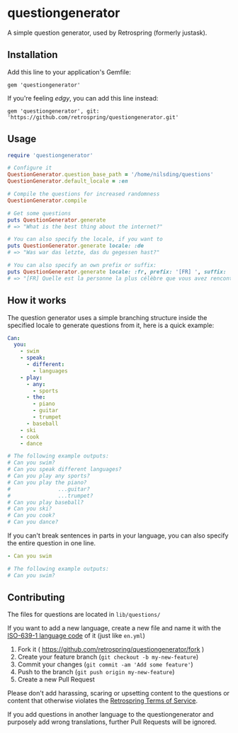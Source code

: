 # questiongenerator

A simple question generator, used by Retrospring (formerly justask).

## Installation

Add this line to your application's Gemfile:

    gem 'questiongenerator'

If you're feeling _edgy_, you can add this line instead:

    gem 'questiongenerator', git: 'https://github.com/retrospring/questiongenerator.git'

## Usage

``` ruby
require 'questiongenerator'

# Configure it
QuestionGenerator.question_base_path = '/home/nilsding/questions'
QuestionGenerator.default_locale = :en

# Compile the questions for increased randomness
QuestionGenerator.compile

# Get some questions
puts QuestionGenerator.generate
# => "What is the best thing about the internet?"

# You can also specify the locale, if you want to
puts QuestionGenerator.generate locale: :de
# => "Was war das letzte, das du gegessen hast?"

# You can also specify an own prefix or suffix:
puts QuestionGenerator.generate locale: :fr, prefix: '[FR] ', suffix: ' ?'
# => "[FR] Quelle est la personne la plus célèbre que vous avez rencontrée ?"
```

## How it works

The question generator uses a simple branching structure inside the specified locale to generate questions from it, here is a quick example:

```yml
Can:
  you:
    - swim
    - speak:
      - different:
        - languages
    - play:
      - any:
        - sports
      - the:
        - piano
        - guitar
        - trumpet
      - baseball
    - ski
    - cook
    - dance

# The following example outputs:
# Can you swim?
# Can you speak different languages?
# Can you play any sports?
# Can you play the piano?
#               ...guitar?
#               ...trumpet?
# Can you play baseball?
# Can you ski?
# Can you cook?
# Can you dance?
```

If you can't break sentences in parts in your language, you can also specify the entire question in one line.
```yml
- Can you swim

# The following example outputs:
# Can you swim?
```

## Contributing

The files for questions are located in `lib/questions/`

If you want to add a new language, create a new file and name it with the [ISO-639-1 language code](https://en.wikipedia.org/wiki/List_of_ISO_639-1_codes) of it (just like `en.yml`)

1. Fork it ( https://github.com/retrospring/questiongenerator/fork )
2. Create your feature branch (`git checkout -b my-new-feature`)
3. Commit your changes (`git commit -am 'Add some feature'`)
4. Push to the branch (`git push origin my-new-feature`)
5. Create a new Pull Request

Please don't add harassing, scaring or upsetting content to the questions or content that otherwise violates the [Retrospring Terms of Service](https://retrospring.net/terms).

If you add questions in another language to the questiongenerator and purposely add wrong translations, further Pull Requests will be ignored.
